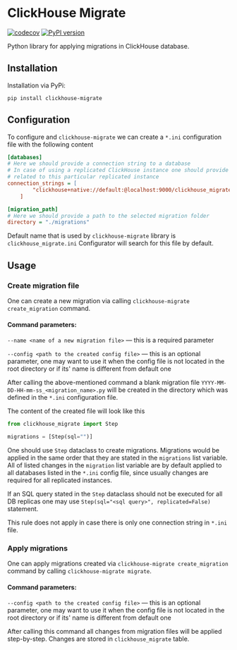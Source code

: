 # ClickHouse Migrate
[![codecov](https://codecov.io/gh/trushad0w/clickhouse-migrate/branch/master/graph/badge.svg?token=WSTIR7MOHG)](https://codecov.io/gh/trushad0w/clickhouse-migrate)
[![PyPI version](https://badge.fury.io/py/clickhouse-migrate.svg)](https://badge.fury.io/py/clickhouse-migrate)


Python library for applying migrations in ClickHouse database.

## Installation

Installation via PyPi:
```shell
pip install clickhouse-migrate
```

## Configuration

To configure and `clickhouse-migrate` we can create a `*.ini` configuration file with the following content

```ini
[databases]
# Here we should provide a connection string to a database
# In case of using a replicated ClickHouse instance one should provide all connection strings
# related to this particular replicated instance
connection_strings = [
        "clickhouse+native://default:@localhost:9000/clickhouse_migrate"
    ]

[migration_path]
# Here we should provide a path to the selected migration folder
directory = "./migrations"

```

Default name that is used by `clickhouse-migrate` library is `clickhouse_migrate.ini`
Configurator will search for this file by default.

## Usage

### Create migration file

One can create a new migration via calling `clickhouse-migrate create_migration` command.

#### Command parameters:

`--name <name of a new migration file>` — this is a required parameter 

`--config <path to the created config file>` — this is an optional parameter, 
one may want to use it when the config file is not located in the root directory 
or if its' name is different from default one



After calling the above-mentioned command a blank migration file `YYYY-MM-DD-HH-mm-ss_<migration_name>.py`
will be created in the directory which was defined in the `*.ini` configuration file.

The content of the created file will look like this
```python
from clickhouse_migrate import Step

migrations = [Step(sql="")]
```
One should use `Step` dataclass to create migrations. Migrations would be applied in the same order that they are stated in the `migrations` list variable.
All of listed changes in the `migration` list variable are by default applied to all databases listed in the `*.ini` config file, since usually changes are required for all replicated instances.

If an SQL query stated in the `Step` dataclass should not be executed for all DB replicas one may use `Step(sql="<sql query>", replicated=False)` statement.

This rule does not apply in case there is only one connection string in `*.ini` file.

### Apply migrations

One can apply migrations created via `clickhouse-migrate create_migration` command by calling `clickhouse-migrate migrate`.

#### Command parameters:
`--config <path to the created config file>` — this is an optional parameter, 
one may want to use it when the config file is not located in the root directory 
or if its' name is different from default one



After calling this command all changes from migration files will be applied step-by-step. Changes are stored in `clickhouse_migrate` table.
